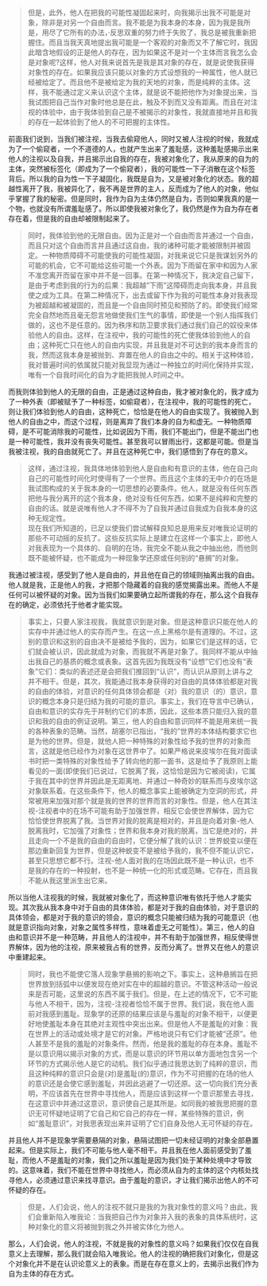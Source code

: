 <blockquote data-pid="7PLFDIbn">但是，此外，他人在把我的可能性凝固起来时，向我揭示出我不可能是对象，除非是对另一个自由而言。我不能是为我本身的本身，因为我是我所是，用尽了它所有的办法，·反思双重的努力终于失败了，我总是被我重新把握住。而且当我天真地提出我可能是一个客观的对象而又不了解它时，我因此暗含地假设的正是他人的存在，因为如果这不是对一个主体而言我怎么会是对象呢?这样，他人对我来说首先是我是其对象的存在，就是说使我获得对象性的存在。如果我应该只能以对象的方式设想我的一种属性，他人就已经被给定了。而且他不是被给定为我的天地的对象，而是纯粹的主体。这样，我不能通过定义来认识这个主体，就是说不能把他作为对象提出来，当我试图把自己当作对象时他总是在此，触及不到而又没有距离。而且在对注视的体验中，由于我体验到自己是不被揭示的对象性，我就直接地并且和我的存在一起体验到了他人的不可把握的主体性。</blockquote><p data-pid="QT_E6Hq1">前面我们说到，当我们被注视，当我去偷窥他人，同时又被人注视的时候，我就成为了一个偷窥者，一个不道德的人，也就产生出来了羞耻感，这种羞耻感揭示出来他人的注视以及自我，并且揭示出自我的存在，我被对象化了，我从原来的自为的主体，突然被标签化（即成为了一个偷窥者），我的可能性一下子消散在这个标签背后。所以我的自为性一下子凝固化，我既是自为，又是被对象化的状态。我的超越性离开了我，我被异化了，我不再是世界的主人，反而成为了他人的对象，他似乎掌握了我的秘密。但是同时，我作为自为主体仍然是自为，否则如果我真的是一个物，也就没有所谓羞耻感了。所以即使我被对象化了，我仍然是作为自为存在者存在着，但是我的自由却被限制起来了。</p><blockquote data-pid="C54F7BiF">同时，我体验到他的无限自由。因为正是对一个自由而言并通过一个自由，而且只对这个自由而言并且通过这自由，我的诸种可能才能被限制并被固定。一种物质障碍不可能使我的可能性凝固，对我来说它只是我谋划另外的可能的机会，它不可能给这些可能一个外表。因为下雨留在家中和因为人家不准您离开而留在家中并不是一回事。在第一种情况下，我决定自己留下，是由于考虑到我的行为的后果：我超越“下雨”这障碍而走向我本身，并且我使之成为工具。在第二种情况下，出去或留下作为我的可能性本身对我表现为被超越和被凝固的，而且是一个自由同时预见和预防了的。即使我们经常完全自然地而且毫无怨言地做使我们生气的事情，即使是一个别人指挥我们做的，这也不是任意的。因为秩序和防卫要求我们通过我们自己的奴役来体验他人的自由。这样，在注视中，我的可能性的死亡使我体验到他人的自由；这种死亡只在他人的自由内实现，并且我是对不可达到的我本身而言的我，然而这我本身是被抛到、弃置在他人的自由之中的。相关于这种体验，我对普遍时间的依属就只能对我显现为通过一种独立的时间化保持并实现，唯有一个自我时间化的自为才能把我抛人时间之中。</blockquote><p data-pid="2AIy2fPS">而我则体验到他人的无限的自由，正是通过这种自由，我才被对象化的，我才成为了一种外表（即被赋予了一种标签，如偷窥者），在注视中，我的可能性的死亡，则让我们体验到他人的自由，这种死亡，恰恰是在他人的自由实现了。我被抛入到他人的自由之中，而这个过程，则是离弃了我们本身的自为和虚无。一种物质障碍，是不可能消除我的可能性，比如说因为下雨，我们不能出门，但是不能出门也是一种可能性，我并没有丧失可能性。甚至我可以冒雨出行，这都是可能。但是当我被注视，我的自由就死亡了。并且在这种死亡中，我们感悟到了存在的意义。</p><blockquote data-pid="tv-g-Rkt">这样，通过注视，我具体地体验到他人是自由和有意识的主体，他在自己向自己的可能性时间化时使得有了一个世界。而且这个主体的无中介的在场是我试图构成的关于我本身的一切思想的必要条件。他人，就是没有任何东西把他与我分离开的这个我本身，绝对没有任何东西，如果不是纯粹和完整的自由的话。就是说唯有他人才不得不为了自我并通过自我成为自我本身的这种无规定性。<br>现在我们所知道的，已足以使我们尝试解释良知总是用来反对唯我论证明的那些不可动摇的反抗了。这些反抗实际上是建立在这样一个事实上，即他人对我表现为一个具体的、自明的在场，我完全不能从我之中抽出他，而他则既不能被怀疑，也不能成为一种现象学还原或任何别的“悬搁”的对象。</blockquote><p data-pid="9U9xK3Vw">我通过被注视，感受到了他人是自由的，并且他在自己的领域则抽离出我的自由。他人就是我，正是他人的我，才把那个隐藏着的自我的感觉揭露出来。而他人不是任何可以被怀疑的对象。因为当我们如果要确立起所谓我的存在，那么这个自我存在的确定，必须依托于他者才能实现。</p><blockquote data-pid="BWu0I1Tc">事实上，只要人家注视我，我就意识到是对象。但是这种意识只能在他人的实存中并通过他人的实存而产生。在这一点上黑格尔是有道理的。不过，这别的意识和这别的自由决不是被给予我的，因为，如果它们是这样的话，它们就会被认识，因此就成为对象，而我就不再是对象了。我同样不能从中抽出我自己的基质的概念或表象。这首先因为我既没有“设想”它们也没有“表象”它们：类似的表述还是会把我们推回到“认识”，而认识从原则上讲与之并不相干。但是，其次，我能通过我本身获得的对自由的具体体验都是对我的自由的体验，对意识的任何具体领会都是（对）我的意识（的）意识，意识的概念本身只是归结为我的可能的意识。事实上，我们在导言中已确认，自由和意识的实存先于并制约它们的本质，因此，这些本质只能归入我的意识和我的自由的例证说明。第三，他人的自由和意识同样不能是用来统一我的各种表象的范畴。当然，胡塞尔已指出，“我的”世界的本体结构要求它也是为他的世界。但是，就他人把一种特殊的对象性给予我的世界的对象而言，这就是他已经作为对象在这世界中了。如果严格说来皮埃尔在我对面读书时把一类特殊的对象性给予了转向他的那一面书，这是给予了我原则上能看见的一面(即使我们已说过，它脱离了我，这恰恰是因为它被阅读)，它属于我在其中的世界并因此是无距离地、并通过一种奇妙的联系而与皮埃尔这对象联系着。在这些条件下，他人的概念事实上能被确定为空洞的形式，并常被用来加强对那个就是我的世界的世界而言的对象性。但是，他人在其注视-注视者中的在场不可能有助于加强世界，相反它会使世界解体，因为它恰恰使世界脱离了我。当世界对我的脱离是相对的，并且是向着对象-他人脱离我时，它加强了对象性；世界和我本身对我的脱离，当它是绝对的，并且走向一个不是我的自由的自由时，它便分解了我的认识：世界蜕变以便在那边重新回复为世界，但是这种蜕变不是被给予我的，我不但不能认识它，甚至只思想它都不行。注视-他人面对我的在场因此既不是一种认识，也不是我的存在的一种投射，也不是一种统一化的形式或范畴。它存在，而且我不能从我这里派生出它来。</blockquote><p data-pid="LzQBHkkA">所以当他人注视我的时候，我就被对象化了，而这种意识唯有依托于他人才能实现。其次我从我本身中对于自由的具体体验，都是对于我的自由体验，对于意识的具体领会，都是对于我的意识的领会，意识的概念只能被归结为我的可能意识（也就是意识指向对象，对象之属性多样性，意味着虚无之可能性）。第三，他人的自由和意识并不是一种范畴，并且他人的注视中，并不有助于加强世界，相反使得世界解体，因为他的注视，原来被我占有的世界，反而分离了。世界又在他人的意识中重建起来。</p><blockquote data-pid="pw5V2hf0">同时，我也不能使它落人现象学悬搁的影响之下。事实上，这种悬搁旨在把世界放到括弧中以便发现在绝对实在中的超越的意识。不管这种活动一般说来是否可能，这里说的东西不属于我们。但是，在上述的情况下，它不可能与他人不相干，因为，注视-注视者恰恰不属于世界。我们说，我在他人面前对我感到羞耻。现象学的还原的结果应该是与羞耻的对象不相干，以便更好地使羞耻本身在其绝对主观性中突出出来。但是他人不是羞耻的对象：我在世界上的活动或处境才是它的对象。严格地说只有它们才能被“还原”。他人甚至不是我的羞耻的对象条件。然而，他是我的羞耻的存在本身。羞耻不是以意识用以揭示对象的方式，而是以意识的环节用以单方面地包含另一个环节的方式揭示他人是它的动机。我们似乎通过我思达到了纯粹的意识，而且这种纯粹的意识只会是(对)是羞耻(的)意识，作为不可把握的在场的他人的意识还是会使它感到羞耻，并因此逃避了一切还原。这一切向我们充分表明，不应该首先在世界中寻找他人，而是应该到这样一个意识那里去寻找，在这意识中并通过这意识，意识使自己是其所是。如同我的被我思把握的意识无可怀疑地证明了它自己和它自己的存在一样，某些特殊的意识，例如“羞耻意识”，对我思表现出来并证明了它们自身及他人无可怀疑的存在。</blockquote><p data-pid="uDDpt8Hu">并且他人并不是现象学需要悬隔的对象，悬隔试图把一切未经证明的对象全部悬置起来。但是实际上，我们不可能与他人毫不相干。并且我在他人面前感受到了羞耻，而他人不是羞耻的对象，我们之所以羞耻是因为我们处于某种处境中才导致的。这意味着，我们不能在世界中寻找他人，而必须从自为的主体的这个内核处找寻他人，必须通过意识来找寻意识。由于羞耻的意识，才让我们揭示出他人的不可怀疑的存在。</p><blockquote data-pid="lQZ2affo">但是，人们会说，他人的注视不就只是我的为我对象性的意义吗？由此，我们会重新陷入唯我论：当我把自己作为对象并入我的表象的具体系统时，这种对象化的意义将被抛到我之外并被实体化为他人。</blockquote><p data-pid="-lL-LFcC">那么，人们会说，他人的注视，不就是我的对象性的意义吗？如果我们仅仅在自我意义上去理解，那么我们就会陷入唯我论。他人的注视的确把我们对象化，但是这个对象化并不是在认识论意义上的表象。而是在存在意义上的，去揭示出我们作为自为主体的存在方式。</p><p></p>